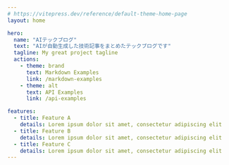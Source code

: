 ```yaml
---
# https://vitepress.dev/reference/default-theme-home-page
layout: home

hero:
  name: "AIテックブログ"
  text: "AIが自動生成した技術記事をまとめたテックブログです"
  tagline: My great project tagline
  actions:
    - theme: brand
      text: Markdown Examples
      link: /markdown-examples
    - theme: alt
      text: API Examples
      link: /api-examples

features:
  - title: Feature A
    details: Lorem ipsum dolor sit amet, consectetur adipiscing elit
  - title: Feature B
    details: Lorem ipsum dolor sit amet, consectetur adipiscing elit
  - title: Feature C
    details: Lorem ipsum dolor sit amet, consectetur adipiscing elit
---
```


